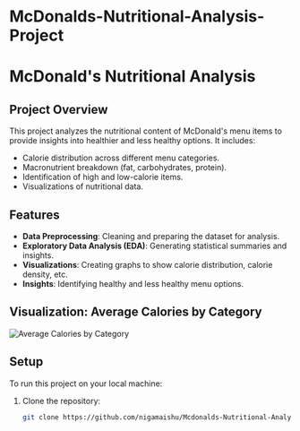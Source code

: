 # McDonalds-Nutritional-Analysis-Project

# McDonald's Nutritional Analysis

## Project Overview

This project analyzes the nutritional content of McDonald's menu items to provide insights into healthier and less healthy options. It includes:
- Calorie distribution across different menu categories.
- Macronutrient breakdown (fat, carbohydrates, protein).
- Identification of high and low-calorie items.
- Visualizations of nutritional data.

## Features

- **Data Preprocessing**: Cleaning and preparing the dataset for analysis.
- **Exploratory Data Analysis (EDA)**: Generating statistical summaries and insights.
- **Visualizations**: Creating graphs to show calorie distribution, calorie density, etc.
- **Insights**: Identifying healthy and less healthy menu options.

## Visualization: Average Calories by Category

![Average Calories by Category](average_calories_by_category.png)

## Setup

To run this project on your local machine:

1. Clone the repository:
   ```bash
   git clone https://github.com/nigamaishu/Mcdonalds-Nutritional-Analysis.git
